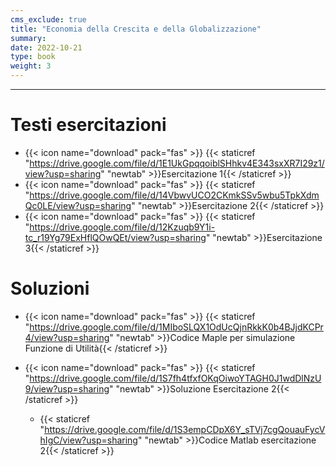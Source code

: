 ```yaml
---
cms_exclude: true
title: "Economia della Crescita e della Globalizzazione"
summary: 
date: 2022-10-21
type: book
weight: 3
---
```

---

# Testi esercitazioni
- {{< icon name="download" pack="fas" >}} {{< staticref "https://drive.google.com/file/d/1E1UkGpqqoiblSHhkv4E343sxXR7I29z1/view?usp=sharing" "newtab" >}}Esercitazione 1{{< /staticref >}}
- {{< icon name="download" pack="fas" >}} {{< staticref "https://drive.google.com/file/d/14VbwvUCO2CKmkSSv5wbu5TpkXdmQc0LE/view?usp=sharing" "newtab" >}}Esercitazione 2{{< /staticref >}}
- {{< icon name="download" pack="fas" >}} {{< staticref "https://drive.google.com/file/d/12Kzuqb9Y1i-tc_r19Yg79ExHflQOwQEt/view?usp=sharing" "newtab" >}}Esercitazione 3{{< /staticref >}}

# Soluzioni

- {{< icon name="download" pack="fas" >}} {{< staticref "https://drive.google.com/file/d/1MIboSLQX1OdUcQjnRkkK0b4BJjdKCPr4/view?usp=sharing" "newtab" >}}Codice Maple per simulazione Funzione di Utilità{{< /staticref >}}

- {{< icon name="download" pack="fas" >}} {{< staticref "https://drive.google.com/file/d/1S7fh4tfxfOKqOiwoYTAGH0J1wdDlNzU9/view?usp=sharing" "newtab" >}}Soluzione Esercitazione 2{{< /staticref >}} 
  + {{< staticref "https://drive.google.com/file/d/1S3empCDpX6Y_sTVj7cgQouauFycVhIgC/view?usp=sharing" "newtab" >}}Codice Matlab  esercitazione 2{{< /staticref >}} 
